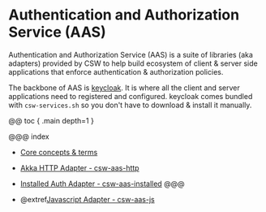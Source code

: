 # Authentication and Authorization Service (AAS)

Authentication and Authorization Service (AAS) is a suite of libraries (aka adapters) provided by CSW to help build 
ecosystem of client & server side applications that enforce authentication & authorization policies.

The backbone of AAS is [keycloak](https://www.keycloak.org/). It is where all the client and server
applications need to registered and configured. keycloak comes bundled with `csw-services.sh` so you
don't have to download & install it manually.

@@ toc { .main depth=1 }

@@@ index
 - [Core concepts & terms](aas/core-concepts-and-terms.md)

 - [Akka HTTP Adapter - csw-aas-http](aas/csw-aas-http.md)
    
 - [Installed Auth Adapter - csw-aas-installed](aas/csw-aas-installed.md)
@@@

* @extref[Javascript Adapter - csw-aas-js](csw_js:aas/csw-aas-js)
